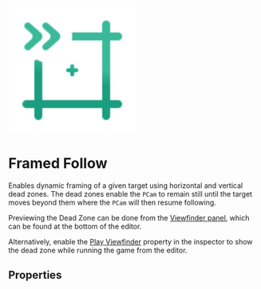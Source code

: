<img alt="Follow Framed Icon" class="page-header-icon" src="../assets/icons/follow-framed.svg" height="256" width="256" />

# Framed Follow

Enables dynamic framing of a given target using horizontal and vertical dead zones. The dead zones enable the `PCam` to remain still until the target moves beyond them where the `PCam` will then resume following.

Previewing the Dead Zone can be done from the [Viewfinder panel](../viewfinder), which can be found at the bottom of the editor.

Alternatively, enable the [Play Viewfinder](#play-viewfinder) property in the inspector to show the dead zone while running the game from the editor.

## Properties

<!--@include: ./parts/follow-target.md-->

<!--@include: ./parts/follow-offset.md-->

<!--@include: ./parts/damping.md-->

<!--@include: ./parts/damping-value.md-->

<!--@include: ./parts/follow-distance.md-->

<Property propertyName="Dead Zone Horizontal" propertyType="float" propertyDefault="0">
<template v-slot:propertyDescription>

Defines the horizontal dead zone area. While the target is within it, the `PCam` will not move in the horizontal axis. If the targeted node leaves the horizontal bounds, the `PCam` will follow the target horizontally to keep it within bounds.

</template>
</Property>

<Property propertyName="Dead Zone Vertical" propertyType="float" propertyDefault="0">
<template v-slot:propertyDescription>

Defines the vertical dead zone area. While the target is within it, the `PCam` will not move in the vertical axis. If the targeted node leaves the vertical bounds, the `PCam` will follow vertically to keep it within bounds.

</template>
</Property>

<Property propertyName="Play Viewfinder" propertyType="bool" propertyDefault="false">
<template v-slot:propertyDescription>

Enables the dead zones to be visible when running the game from the editor.

_Dead zones will never be visible in build exports._

</template>
</Property>